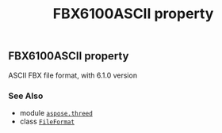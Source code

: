 ﻿---
title: FBX6100ASCII property
second_title: Aspose.3D for Python via .NET API References
description: 
type: docs
weight: 150
url: /aspose.threed/fileformat/fbx6100ascii/
is_root: false
---

## FBX6100ASCII property


ASCII FBX file format, with 6.1.0 version

### See Also
* module [`aspose.threed`](../../)
* class [`FileFormat`](/3d/python-net/aspose.threed/fileformat)
